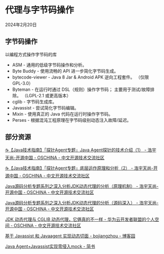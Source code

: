 # 代理与字节码操作

2024年2月20日

## 字节码操作

以编程方式操作字节码的库

+ ASM - 通用的低级字节码操作和分析。
+ Byte Buddy - 使用流畅的 API 进一步简化字节码生成。
+ bytecode-viewer - Java 8 Jar & Android APK 逆向工程套件。 （仅限 GPL-3.0）
+ Byteman - 在运行时通过 DSL（规则）操作字节码； 主要用于测试/故障排除。 （LGPL-2.1 或更高版本）
+ cglib - 字节码生成库。
+ Javassist - 尝试简化字节码编辑。
+ Mixin - 使用真正的 Java 代码在运行时操作字节码。
+ Perses - 根据混沌工程原理在字节码级别动态注入故障/延迟。

## 部分资源

[☕【Java技术指南】「探针Agent专题」Java Agent探针的技术介绍（1） - 浩宇天尚-开源中国 - OSCHINA - 中文开源技术交流社区](https://my.oschina.net/liboware/blog/5156322)

[☕【Java技术指南】「探针Agent专题」底层运作原理和分析（2） - 浩宇天尚-开源中国 - OSCHINA - 中文开源技术交流社区](https://my.oschina.net/liboware/blog/5156358)

[Java源码分析专题系列之深入分析JDK动态代理的分析（原理机制） - 浩宇天尚-开源中国 - OSCHINA - 中文开源技术交流社区](https://my.oschina.net/liboware/blog/5005386)

[Java源码分析专题系列之深入分析JDK动态代理的分析（源码深入） - 浩宇天尚-开源中国 - OSCHINA - 中文开源技术交流社区](https://my.oschina.net/liboware/blog/5071416)

[JDK 动态代理与 CGLIB 动态代理，它俩真的不一样 - 华为云开发者联盟的个人空间 - OSCHINA - 中文开源技术交流社区](https://my.oschina.net/u/4526289/blog/5338398)

[基于 Javassist 和 Javaagent 实现动态切面 - bojiangzhou - 博客园](https://www.cnblogs.com/chiangchou/p/javassist.html)

[Java Agent+Javassist实现零侵入mock - 简书](https://www.jianshu.com/p/3866f075524f)